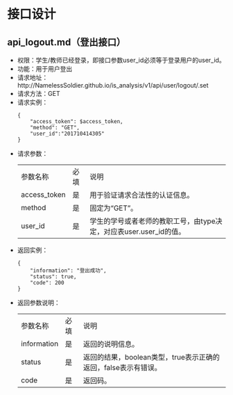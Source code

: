 # 接口设计

## api_logout.md（登出接口）

<ul>
    <li>权限：学生/教师已经登录，即接口参数user_id必须等于登录用户的user_id。</li>
    <li>功能：用于用户登出</li>
    <li>请求地址：http://NamelessSoldier.github.io/is_analysis/v1/api/user/logout/.set</li>
    <li>请求方法：GET</li>
    <li>
        请求实例：  
            
```
{
    "access_token": $access_token,
    "method": "GET",
    "user_id":"201710414305"
}
```
   </li>
    <li>
        请求参数：
        <table>
            <tr>
                <td>参数名称</td>
                <td>必填</td>
                <td>说明</td>
            </tr>
            <tr>
                <td>access_token</td>
                <td>是</td>
                <td>用于验证请求合法性的认证信息。</td>
            </tr>
            <tr>
                <td>method</td>
                <td>是</td>
                <td>固定为“GET”。</td>
            </tr>
            <tr>
                <td>user_id</td>
                <td>是</td>
                <td>学生的学号或者老师的教职工号，由type决定，对应表user.user_id的值。</td>
            </tr>
        </table>
    </li>
    <li>
        返回实例：  
            
```
{
    "information": "登出成功",
    "status": true,
    "code": 200
}
```
   </li>
    <li>
        返回参数说明：
        <table>
            <tr>
                <td>参数名称</td>
                <td>必填</td>
                <td>说明</td>
            </tr>
            <tr>
                <td>information</td>
                <td>是</td>
                <td>返回的说明信息。</td>
            </tr>
            <tr>
                <td>status</td>
                <td>是</td>
                <td>返回的结果，boolean类型，true表示正确的返回，false表示有错误。</td>
            </tr>
            <tr>
                <td>code</td>
                <td>是</td>
                <td>返回码。</td>
            </tr>
        </table>
    </li>
</ul>